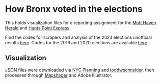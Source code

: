 # How Bronx voted in the elections

This holds visualization files for a reporting assignment for the [Mott Haven Herald](https://motthavenherald.com/) and [Hunts Point Express](https://huntspointexpress.com/). 

Find the codes for scrapers and analysis of the 2024 elections unofficial results [here](https://github.com/cmgsalazar/us-elex-2024-bx). Codes for the 2016 and 2020 elections are available [here](https://github.com/cmgsalazar/us-elex-official-results).

## Visualization

JSON files were downloaded via [NYC Planning](https://www.nyc.gov/site/planning/data-maps/open-data/districts-download-metadata.page) and [toddwschneider](https://github.com/toddwschneider/nyc-presidential-election-map), then processed through [Mapshaper](https://mapshaper.org/) and Adobe Illustrator.